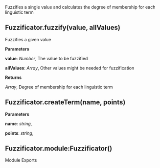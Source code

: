 Fuzzifies a single value and calculates
the degree of membership for each linguistic term

Fuzzificator.fuzzify(value, allValues)
--------------------------------------
Fuzzifies a given value

**Parameters**

**value**:  *Number*,  The value to be fuzzified

**allValues**:  *Array*,  Other values might be needed for fuzzification

**Returns**

*Array*,  Degree of membership for each linguistic term

Fuzzificator.createTerm(name, points)
-------------------------------------
**Parameters**

**name**:  *string*,  


**points**:  *string*,  


Fuzzificator.module:Fuzzificator()
----------------------------------
Module Exports

